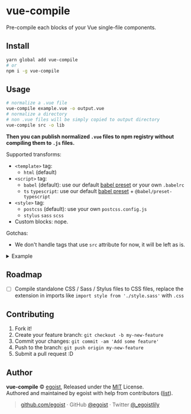 
# vue-compile

Pre-compile each blocks of your Vue single-file components.

## Install

```bash
yarn global add vue-compile
# or
npm i -g vue-compile
```

## Usage

```bash
# normalize a .vue file
vue-compile example.vue -o output.vue
# normalize a directory
# non .vue files will be simply copied to output directory
vue-compile src -o lib
```

__Then you can publish normalized `.vue` files to npm registry without compiling them to `.js` files.__

Supported transforms:

- `<template>` tag:
  - `html` (default)
- `<script>` tag: 
  - `babel` (default): use our default [babel preset](./lib/babel/preset.js) or your own `.babelrc`
  - `ts` `typescript`: use our default [babel preset](./lib/babel/preset.js) + `@babel/preset-typescript`
- `<style>` tag: 
  - `postcss` (default): use your own `postcss.config.js`
  - `stylus` `sass` `scss`
- Custom blocks: nope.

Gotchas:

- We don't handle tags that use `src` attribute for now, it will be left as is.

<details><summary>Example</summary><br>

In:

```vue
<template>
  <div class="foo">
    {{ count }}
  </div>
</template>

<script>
export default {
  data() {
    return {
      count: 0
    }
  }
}
</script>

<style lang="stylus" scoped>
@import './colors.styl'

.foo 
  color: $color
</style>
```

Out:

```vue
<template>  
  <div class="foo">
    {{ count }}
  </div>
</template>

<script>
export default {
  data: function data() {
    return {
      count: 0
    };
  }
};
</script>

<style scoped>
.foo {
  color: #f00;
}
</style>
```
</details>

## Roadmap

- [ ] Compile standalone CSS / Sass / Stylus files to CSS files, replace the extension in imports like `import style from './style.sass'` with `.css`

## Contributing

1. Fork it!
2. Create your feature branch: `git checkout -b my-new-feature`
3. Commit your changes: `git commit -am 'Add some feature'`
4. Push to the branch: `git push origin my-new-feature`
5. Submit a pull request :D


## Author

**vue-compile** © [egoist](https://github.com/egoist), Released under the [MIT](./LICENSE) License.<br>
Authored and maintained by egoist with help from contributors ([list](https://github.com/egoist/vue-compile/contributors)).

> [github.com/egoist](https://github.com/egoist) · GitHub [@egoist](https://github.com/egoist) · Twitter [@_egoistlily](https://twitter.com/_egoistlily)
